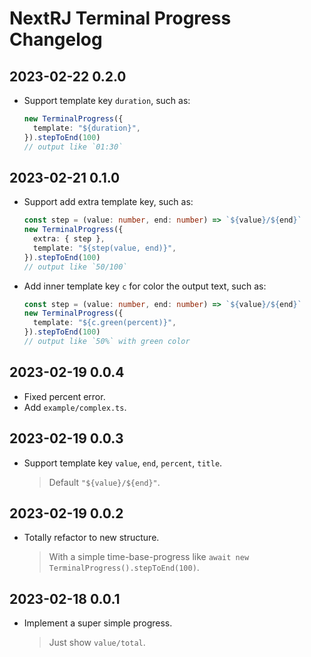 # NextRJ Terminal Progress Changelog

## 2023-02-22 0.2.0

- Support template key `duration`, such as:
  ```ts
  new TerminalProgress({
    template: "${duration}",
  }).stepToEnd(100)
  // output like `01:30`
  ```

## 2023-02-21 0.1.0

- Support add extra template key, such as:
  ```ts
  const step = (value: number, end: number) => `${value}/${end}`
  new TerminalProgress({
    extra: { step },
    template: "${step(value, end)}",
  }).stepToEnd(100)
  // output like `50/100`
  ```
- Add inner template key `c` for color the output text, such as:
  ```ts
  const step = (value: number, end: number) => `${value}/${end}`
  new TerminalProgress({
    template: "${c.green(percent)}",
  }).stepToEnd(100)
  // output like `50%` with green color
  ```

## 2023-02-19 0.0.4

- Fixed percent error.
- Add `example/complex.ts`.

## 2023-02-19 0.0.3

- Support template key `value`, `end`, `percent`, `title`.
  > Default `"${value}/${end}"`.

## 2023-02-19 0.0.2

- Totally refactor to new structure.
  > With a simple time-base-progress like `await new TerminalProgress().stepToEnd(100)`.

## 2023-02-18 0.0.1

- Implement a super simple progress.
  > Just show `value/total`.
